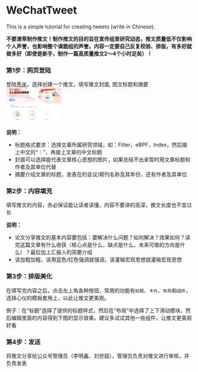 # WeChatTweet

This is a simple tutorial for creating tweets (write in Chinese).

**不要潦草制作推文！制作推文的目的旨在宣传组里研究动态，推文质量低不仅影响个人声誉，也影响整个课题组的声誉。内容一定要自己反复校验、排版，有多好就做多好（即使是新手，制作一篇高质量推文2～4个小时足矣）！**

### 第1步：网页登陆
登陆[秀米](https://xiumi.us/#/)，选择创建一个推文，填写推文封面, 图文标题和摘要
<img src="/xiumi.png" width="30%" >

**说明：**
- 标题格式要求：选择文章所属研究领域，如：Filter，eBPF，Index，然后接上中文的“｜”，再接上文章的中文标题
- 封面可以选择能代表文章核心思想的图片，如果总结不出来暂时用文章标题和作者及其单位代替
- 摘要介绍文章的标题，发表在的会议/期刊名称及其年份，还有作者及其单位

### 第2步：内容填充
填写推文的内容，务必保证能让读者读懂，内容不要讲的高深，推文长度也不宜过长

**说明：**
- 论文分享推文的基本内容要包括：要解决什么问题？如何解决？效果如何？读完这篇文章有什么收获（核心点是什么，缺点是什么，未来可做的方向是什么）？最后加上汇报人的简要介绍
- 该加粗加粗，该用蓝色/红色强调就强调，该灌输宏观思想就灌输宏观思想

### 第3步：排版美化

在填写完内容之后，点击左上角各种按钮，常用的功能有`标题`、`卡片`、`布局`和`组件`，选择心仪的模板套用上，以此让推文更美观。

例子：在“标题”选择了提供的标题样式，然后在“布局”中选择了上下滑动模块，然后编辑里面的内容得到下图的显示效果。建议多试试其他一些组件，让推文更美观好看

### 第4步：发送
将推文分享给公众号管理员（李明鑫、刘世喆），管理员负责对推文进行审核，并负责发表



